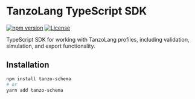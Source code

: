 # TanzoLang TypeScript SDK

[![npm version](https://badge.fury.io/js/tanzo-schema.svg)](https://badge.fury.io/js/tanzo-schema)
[![License](https://img.shields.io/badge/License-Apache%202.0-blue.svg)](https://opensource.org/licenses/Apache-2.0)

TypeScript SDK for working with TanzoLang profiles, including validation, simulation, and export functionality.

## Installation

```bash
npm install tanzo-schema
# or
yarn add tanzo-schema
